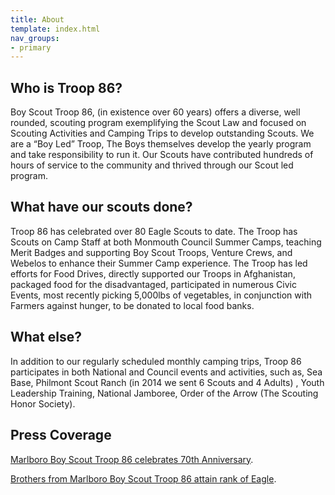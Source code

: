 ```yaml
---
title: About
template: index.html
nav_groups:
- primary
---
```

## Who is Troop 86?
Boy Scout Troop 86, (in existence over 60 years) offers a diverse, well rounded, scouting program exemplifying the Scout Law and focused on Scouting Activities and Camping Trips to develop outstanding Scouts. We are a “Boy Led” Troop, The Boys themselves develop the yearly program and take responsibility to run it.  Our Scouts have contributed hundreds of hours of service to the community and thrived through our Scout led program.  

## What have our scouts done?
Troop 86 has celebrated over 80 Eagle Scouts to date.  The Troop has Scouts on Camp Staff at both Monmouth Council Summer Camps, teaching Merit Badges and supporting Boy Scout Troops, Venture Crews, and Webelos to enhance their Summer Camp experience.  The Troop has led efforts for Food Drives, directly supported our Troops in Afghanistan, packaged food for the disadvantaged, participated in numerous Civic Events, most recently picking 5,000lbs of vegetables, in conjunction with Farmers against hunger, to be donated to local food banks.

## What else?
In addition to our regularly scheduled monthly camping trips, Troop 86 participates in both National and Council events and activities, such as, Sea Base, Philmont Scout Ranch (in 2014 we sent 6 Scouts and 4 Adults) , Youth Leadership Training, National Jamboree, Order of the Arrow (The Scouting Honor Society).  

## Press Coverage
[Marlboro Boy Scout Troop 86 celebrates 70th Anniversary](http://www.centraljersey.com/news/news_transcript/stories/marlboro-boy-scout-troop-celebrates-th-anniversary/article_62651a98-f26e-5446-93c1-8f2198c9a88d.html).

[Brothers from Marlboro Boy Scout Troop 86 attain rank of Eagle](http://www.centraljersey.com/news/news_transcript/stories/brothers-from-marlboro-boy-scout-troop-attain-rank-of-eagle/article_b53a5871-6ed3-5f22-af14-8a8621e94644.html).
